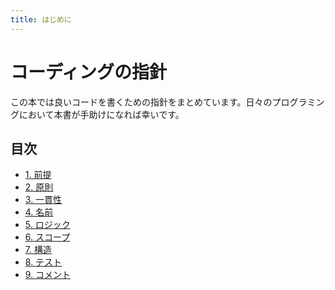 ```yaml
---
title: はじめに
---
```


# コーディングの指針

この本では良いコードを書くための指針をまとめています。日々のプログラミングにおいて本書が手助けになれば幸いです。

## 目次
- [1. 前提](premise/)
- [2. 原則](principles/KISS.md)
- [3. 一貫性](consistency/)
- [4. 名前](name/)
- [5. ロジック](logic/order-of-if-expression.md)
- [6. スコープ]()
- [7. 構造](architecture/SRP.md)
- [8. テスト]()
- [9. コメント]()
